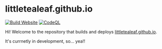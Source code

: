 # littletealeaf.github.io
 
[![Build Website](https://github.com/LittleTealeaf/littletealeaf.github.io/actions/workflows/build.yml/badge.svg)](https://github.com/LittleTealeaf/littletealeaf.github.io/actions/workflows/build.yml) [![CodeQL](https://github.com/LittleTealeaf/littletealeaf.github.io/actions/workflows/codeql.yml/badge.svg)](https://github.com/LittleTealeaf/littletealeaf.github.io/actions/workflows/codeql.yml)

Hi! Welcome to the repository that builds and deploys [littletealeaf.github.io](https://littletealeaf.github.io). 

It's currnetly in development, so... yea!!
